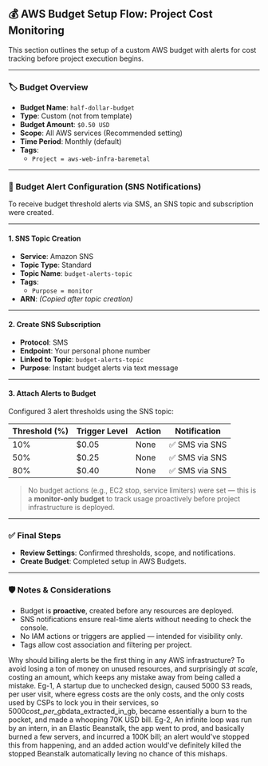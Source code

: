 ## 💰 AWS Budget Setup Flow: Project Cost Monitoring

This section outlines the setup of a custom AWS budget with alerts for cost tracking before project execution begins.

---

### 🏷️ Budget Overview

- **Budget Name**: `half-dollar-budget`
- **Type**: Custom (not from template)
- **Budget Amount**: `$0.50 USD`
- **Scope**: All AWS services (Recommended setting)
- **Time Period**: Monthly (default)
- **Tags**:
  - `Project = aws-web-infra-baremetal`

---

### 📣 Budget Alert Configuration (SNS Notifications)

To receive budget threshold alerts via SMS, an SNS topic and subscription were created.

---

#### 1. **SNS Topic Creation**

- **Service**: Amazon SNS
- **Topic Type**: Standard
- **Topic Name**: `budget-alerts-topic`
- **Tags**:
  - `Purpose = monitor`
- **ARN**: *(Copied after topic creation)*

---

#### 2. **Create SNS Subscription**

- **Protocol**: SMS
- **Endpoint**: Your personal phone number
- **Linked to Topic**: `budget-alerts-topic`
- **Purpose**: Instant budget alerts via text message

---

#### 3. **Attach Alerts to Budget**

Configured 3 alert thresholds using the SNS topic:

| Threshold (%) | Trigger Level | Action | Notification |
|---------------|----------------|--------|---------------|
| 10%           | $0.05          | None   | ✅ SMS via SNS |
| 50%           | $0.25          | None   | ✅ SMS via SNS |
| 80%           | $0.40          | None   | ✅ SMS via SNS |

> No budget actions (e.g., EC2 stop, service limiters) were set — this is a **monitor-only budget** to track usage proactively before project infrastructure is deployed.

---

### ✅ Final Steps

- **Review Settings**: Confirmed thresholds, scope, and notifications.
- **Create Budget**: Completed setup in AWS Budgets.

---

### 🛡️ Notes & Considerations

- Budget is **proactive**, created before any resources are deployed.
- SNS notifications ensure real-time alerts without needing to check the console.
- No IAM actions or triggers are applied — intended for visibility only.
- Tags allow cost association and filtering per project.

Why should billing alerts be the first thing in any AWS infrastructure?
To avoid losing a ton of money on unused resources, and surprisingly _at scale_, costing an amount, which keeps any mistake away from being called a mistake. 
Eg-1, A startup due to unchecked design, caused 5000 S3 reads, per user visit, where egress costs are the only costs, and the only costs used by CSPs to lock you in their services, so 5000*cost_per_gb*data_extracted_in_gb, became essentially a burn to the pocket, and made a whooping 70K USD bill.
Eg-2, An infinite loop was run by an intern, in an Elastic Beanstalk, the app went to prod, and basically burned a few servers, and incurred a 100K bill; an alert would've stopped this from happening, and an added action would've definitely killed the stopped Beanstalk automatically leving no chance of this mishaps.
